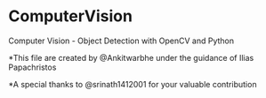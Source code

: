 # ComputerVision
Computer Vision - Object Detection with OpenCV and Python 

*This file are created by @Ankitwarbhe
under the guidance of Ilias Papachristos

*A special thanks to @srinath1412001 for your valuable contribution





